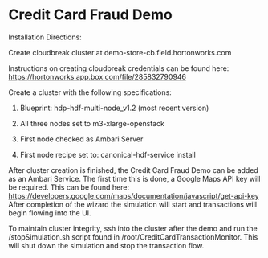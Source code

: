 # Credit Card Fraud Demo

Installation Directions:

Create cloudbreak cluster at demo-store-cb.field.hortonworks.com
  
  Instructions on creating cloudbreak credentials can be found here: https://hortonworks.app.box.com/file/285832790946
  
Create a cluster with the following specifications:

1. Blueprint: hdp-hdf-multi-node_v1.2 (most recent version)

2. All three nodes set to m3-xlarge-openstack

3. First node checked as Ambari Server

4. First node recipe set to: canonical-hdf-service install

After cluster creation is finished, the Credit Card Fraud Demo can be added as an Ambari Service. The first time this is done, a Google Maps API key will be required. This can be found here: https://developers.google.com/maps/documentation/javascript/get-api-key 
After completion of the wizard the simulation will start and transactions will begin flowing into the UI. 

To maintain cluster integrity, ssh into the cluster after the demo and run the /stopSimulation.sh script found in /root/CreditCardTransactionMonitor. This will shut down the simulation and stop the transaction flow.
